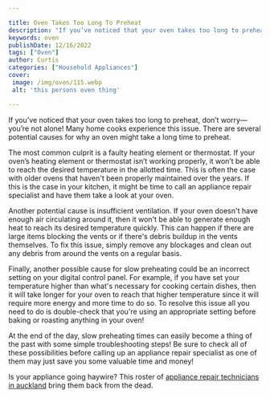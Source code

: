```yaml
---

title: Oven Takes Too Long To Preheat
description: "If you’ve noticed that your oven takes too long to preheat, don’t worry—you’re not alone! Many home cooks experience this issue. T...get more info"
keywords: oven
publishDate: 12/16/2022
tags: ["Oven"]
author: Curtis
categories: ["Household Appliances"]
cover: 
 image: /img/oven/115.webp
 alt: 'this persons oven thing'

---
```


If you’ve noticed that your oven takes too long to preheat, don’t worry—you’re not alone! Many home cooks experience this issue. There are several potential causes for why an oven might take a long time to preheat.

The most common culprit is a faulty heating element or thermostat. If your oven’s heating element or thermostat isn’t working properly, it won’t be able to reach the desired temperature in the allotted time. This is often the case with older ovens that haven't been properly maintained over the years. If this is the case in your kitchen, it might be time to call an appliance repair specialist and have them take a look at your oven. 

Another potential cause is insufficient ventilation. If your oven doesn't have enough air circulating around it, then it won't be able to generate enough heat to reach its desired temperature quickly. This can happen if there are large items blocking the vents or if there's debris buildup in the vents themselves. To fix this issue, simply remove any blockages and clean out any debris from around the vents on a regular basis. 

Finally, another possible cause for slow preheating could be an incorrect setting on your digital control panel. For example, if you have set your temperature higher than what's necessary for cooking certain dishes, then it will take longer for your oven to reach that higher temperature since it will require more energy and more time to do so. To resolve this issue all you need to do is double-check that you're using an appropriate setting before baking or roasting anything in your oven! 

At the end of the day, slow preheating times can easily become a thing of the past with some simple troubleshooting steps! Be sure to check all of these possibilities before calling up an appliance repair specialist as one of them may just save you some valuable time and money!

Is your appliance going haywire? This roster of <a href="/pages/appliance-repair-technicians/new-zealand/auckland/">appliance repair technicians in auckland</a> bring them back from the dead.